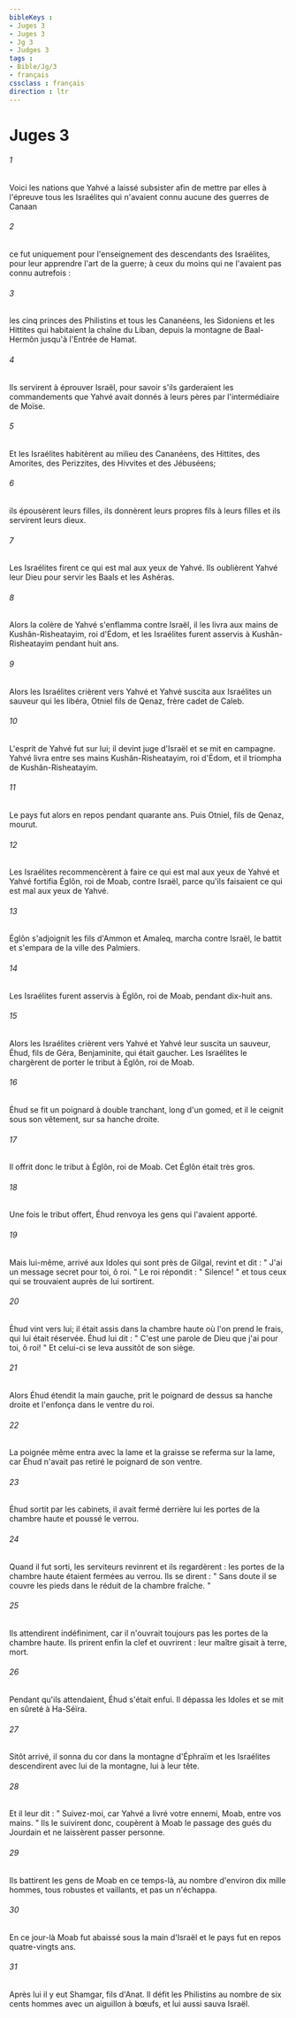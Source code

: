 ```yaml
---
bibleKeys : 
- Juges 3
- Juges 3
- Jg 3
- Judges 3
tags : 
- Bible/Jg/3
- français
cssclass : français
direction : ltr
---
```


# Juges 3

###### 1
Voici les nations que Yahvé a laissé subsister afin de mettre par elles à l'épreuve tous les Israélites qui n'avaient connu aucune des guerres de Canaan 
###### 2
ce fut uniquement pour l'enseignement des descendants des Israélites, pour leur apprendre l'art de la guerre; à ceux du moins qui ne l'avaient pas connu autrefois : 
###### 3
les cinq princes des Philistins et tous les Cananéens, les Sidoniens et les Hittites qui habitaient la chaîne du Liban, depuis la montagne de Baal-Hermôn jusqu'à l'Entrée de Hamat. 
###### 4
Ils servirent à éprouver Israël, pour savoir s'ils garderaient les commandements que Yahvé avait donnés à leurs pères par l'intermédiaire de Moïse. 
###### 5
Et les Israélites habitèrent au milieu des Cananéens, des Hittites, des Amorites, des Perizzites, des Hivvites et des Jébuséens; 
###### 6
ils épousèrent leurs filles, ils donnèrent leurs propres fils à leurs filles et ils servirent leurs dieux. 
###### 7
Les Israélites firent ce qui est mal aux yeux de Yahvé. Ils oublièrent Yahvé leur Dieu pour servir les Baals et les Ashéras. 
###### 8
Alors la colère de Yahvé s'enflamma contre Israël, il les livra aux mains de Kushân-Risheatayim, roi d'Édom, et les Israélites furent asservis à Kushân-Risheatayim pendant huit ans. 
###### 9
Alors les Israélites crièrent vers Yahvé et Yahvé suscita aux Israélites un sauveur qui les libéra, Otniel fils de Qenaz, frère cadet de Caleb. 
###### 10
L'esprit de Yahvé fut sur lui; il devint juge d'Israël et se mit en campagne. Yahvé livra entre ses mains Kushân-Risheatayim, roi d'Édom, et il triompha de Kushân-Risheatayim. 
###### 11
Le pays fut alors en repos pendant quarante ans. Puis Otniel, fils de Qenaz, mourut. 
###### 12
Les Israélites recommencèrent à faire ce qui est mal aux yeux de Yahvé et Yahvé fortifia Églôn, roi de Moab, contre Israël, parce qu'ils faisaient ce qui est mal aux yeux de Yahvé. 
###### 13
Églôn s'adjoignit les fils d'Ammon et Amaleq, marcha contre Israël, le battit et s'empara de la ville des Palmiers. 
###### 14
Les Israélites furent asservis à Églôn, roi de Moab, pendant dix-huit ans. 
###### 15
Alors les Israélites crièrent vers Yahvé et Yahvé leur suscita un sauveur, Éhud, fils de Géra, Benjaminite, qui était gaucher. Les Israélites le chargèrent de porter le tribut à Églôn, roi de Moab. 
###### 16
Éhud se fit un poignard à double tranchant, long d'un gomed, et il le ceignit sous son vêtement, sur sa hanche droite. 
###### 17
Il offrit donc le tribut à Églôn, roi de Moab. Cet Églôn était très gros. 
###### 18
Une fois le tribut offert, Éhud renvoya les gens qui l'avaient apporté. 
###### 19
Mais lui-même, arrivé aux Idoles qui sont près de Gilgal, revint et dit : " J'ai un message secret pour toi, ô roi. " Le roi répondit : " Silence! " et tous ceux qui se trouvaient auprès de lui sortirent. 
###### 20
Éhud vint vers lui; il était assis dans la chambre haute où l'on prend le frais, qui lui était réservée. Éhud lui dit : " C'est une parole de Dieu que j'ai pour toi, ô roi! " Et celui-ci se leva aussitôt de son siège. 
###### 21
Alors Éhud étendit la main gauche, prit le poignard de dessus sa hanche droite et l'enfonça dans le ventre du roi. 
###### 22
La poignée même entra avec la lame et la graisse se referma sur la lame, car Éhud n'avait pas retiré le poignard de son ventre. 
###### 23
Éhud sortit par les cabinets, il avait fermé derrière lui les portes de la chambre haute et poussé le verrou. 
###### 24
Quand il fut sorti, les serviteurs revinrent et ils regardèrent : les portes de la chambre haute étaient fermées au verrou. Ils se dirent : " Sans doute il se couvre les pieds dans le réduit de la chambre fraîche. " 
###### 25
Ils attendirent indéfiniment, car il n'ouvrait toujours pas les portes de la chambre haute. Ils prirent enfin la clef et ouvrirent : leur maître gisait à terre, mort. 
###### 26
Pendant qu'ils attendaient, Éhud s'était enfui. Il dépassa les Idoles et se mit en sûreté à Ha-Séïra. 
###### 27
Sitôt arrivé, il sonna du cor dans la montagne d'Éphraïm et les Israélites descendirent avec lui de la montagne, lui à leur tête. 
###### 28
Et il leur dit : " Suivez-moi, car Yahvé a livré votre ennemi, Moab, entre vos mains. " Ils le suivirent donc, coupèrent à Moab le passage des gués du Jourdain et ne laissèrent passer personne. 
###### 29
Ils battirent les gens de Moab en ce temps-là, au nombre d'environ dix mille hommes, tous robustes et vaillants, et pas un n'échappa. 
###### 30
En ce jour-là Moab fut abaissé sous la main d'Israël et le pays fut en repos quatre-vingts ans. 
###### 31
Après lui il y eut Shamgar, fils d'Anat. Il défit les Philistins au nombre de six cents hommes avec un aiguillon à bœufs, et lui aussi sauva Israël. 
